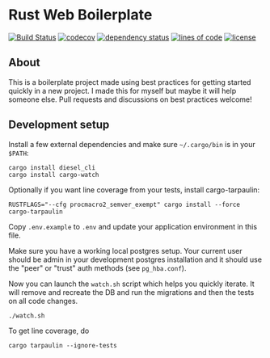 # Rust Web Boilerplate

[![Build Status](https://travis-ci.org/svenstaro/rust-web-boilerplate.svg?branch=master)](https://travis-ci.org/svenstaro/rust-web-boilerplate)
[![codecov](https://codecov.io/gh/svenstaro/rust-web-boilerplate/branch/master/graph/badge.svg)](https://codecov.io/gh/svenstaro/rust-web-boilerplate)
[![dependency status](https://deps.rs/repo/github/svenstaro/rust-web-boilerplate/status.svg)](https://deps.rs/repo/github/svenstaro/rust-web-boilerplate)
[![lines of code](https://tokei.rs/b1/github/svenstaro/rust-web-boilerplate)](https://github.com/svenstaro/rust-web-boilerplate)
[![license](http://img.shields.io/badge/license-MIT-blue.svg)](https://github.com/svenstaro/rust-web-boilerplate/blob/master/LICENSE)


## About
This is a boilerplate project made using best practices for getting started quickly
in a new project. I made this for myself but maybe it will help someone else. Pull
requests and discussions on best practices welcome!

## Development setup

Install a few external dependencies and make sure `~/.cargo/bin` is in your `$PATH`:

    cargo install diesel_cli
    cargo install cargo-watch

Optionally if you want line coverage from your tests, install cargo-tarpaulin:

    RUSTFLAGS="--cfg procmacro2_semver_exempt" cargo install --force cargo-tarpaulin

Copy `.env.example` to `.env` and update your application environment in this file.

Make sure you have a working local postgres setup. Your current user should be
admin in your development postgres installation and it should use the "peer" or
"trust" auth methods (see `pg_hba.conf`).

Now you can launch the `watch.sh` script which helps you quickly iterate. It
will remove and recreate the DB and run the migrations and then the tests on
all code changes.

    ./watch.sh

To get line coverage, do

    cargo tarpaulin --ignore-tests
